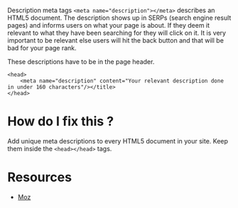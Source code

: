 Description meta tags `<meta name="description"></meta>` describes an HTML5 document. The description shows up in SERPs (search engine result pages) and informs users on what your page is about. If they deem it relevant to what they have been searching for they will click on it. It is very important to be relevant else users will hit the back button and that will be bad for your page rank.

These descriptions have to be in the page header.

```
<head>
	<meta name="description" content="Your relevant description done in under 160 characters"/></title>
</head>
```

# How do I fix this ?

Add unique meta descriptions to every HTML5 document in your site. Keep them inside the `<head></head>` tags.

# Resources

* [Moz](https://moz.com/learn/seo/meta-description)